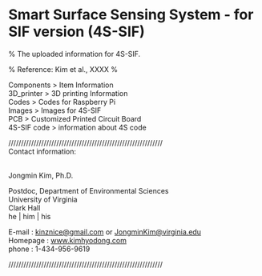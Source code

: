 # Smart Surface Sensing System - for SIF version (4S-SIF)<br />
% The uploaded information for 4S-SIF.<br />

% Reference: Kim et al., XXXX % <br />

Components > Item Information<br />
3D_printer  > 3D printing Information<br />
Codes > Codes for Raspberry Pi<br />
Images > Images for 4S-SIF<br />
PCB > Customized Printed Circuit Board<br />
4S-SIF code > information about 4S code<br />

/////////////////////////////////////////////////////////////<br />
Contact information:<br /><br />

Jongmin Kim, Ph.D.<br />

Postdoc, Department of Environmental Sciences<br />
University of Virginia<br />
Clark Hall<br />
he | him | his<br />

E-mail : kinznice@gmail.com or JongminKim@virginia.edu<br />
Homepage : www.kimhyodong.com<br />
phone : 1-434-956-9619<br />

/////////////////////////////////////////////////////////////<br />
